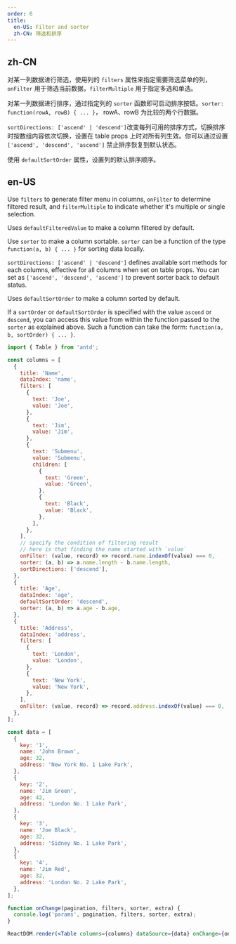 ```yaml
---
order: 6
title:
  en-US: Filter and sorter
  zh-CN: 筛选和排序
---
```


## zh-CN

对某一列数据进行筛选，使用列的 `filters` 属性来指定需要筛选菜单的列，`onFilter` 用于筛选当前数据，`filterMultiple` 用于指定多选和单选。

对某一列数据进行排序，通过指定列的 `sorter` 函数即可启动排序按钮。`sorter: function(rowA, rowB) { ... }`， rowA、rowB 为比较的两个行数据。

`sortDirections: ['ascend' | 'descend']`改变每列可用的排序方式，切换排序时按数组内容依次切换，设置在 table props 上时对所有列生效。你可以通过设置 `['ascend', 'descend', 'ascend']` 禁止排序恢复到默认状态。

使用 `defaultSortOrder` 属性，设置列的默认排序顺序。

## en-US

Use `filters` to generate filter menu in columns, `onFilter` to determine filtered result, and `filterMultiple` to indicate whether it's multiple or single selection.

Uses `defaultFilteredValue` to make a column filtered by default.

Use `sorter` to make a column sortable. `sorter` can be a function of the type `function(a, b) { ... }` for sorting data locally.

`sortDirections: ['ascend' | 'descend']` defines available sort methods for each columns, effective for all columns when set on table props. You can set as `['ascend', 'descend', 'ascend']` to prevent sorter back to default status.

Uses `defaultSortOrder` to make a column sorted by default.

If a `sortOrder` or `defaultSortOrder` is specified with the value `ascend` or `descend`, you can access this value from within the function passed to the `sorter` as explained above. Such a function can take the form: `function(a, b, sortOrder) { ... }`.

```jsx
import { Table } from 'antd';

const columns = [
  {
    title: 'Name',
    dataIndex: 'name',
    filters: [
      {
        text: 'Joe',
        value: 'Joe',
      },
      {
        text: 'Jim',
        value: 'Jim',
      },
      {
        text: 'Submenu',
        value: 'Submenu',
        children: [
          {
            text: 'Green',
            value: 'Green',
          },
          {
            text: 'Black',
            value: 'Black',
          },
        ],
      },
    ],
    // specify the condition of filtering result
    // here is that finding the name started with `value`
    onFilter: (value, record) => record.name.indexOf(value) === 0,
    sorter: (a, b) => a.name.length - b.name.length,
    sortDirections: ['descend'],
  },
  {
    title: 'Age',
    dataIndex: 'age',
    defaultSortOrder: 'descend',
    sorter: (a, b) => a.age - b.age,
  },
  {
    title: 'Address',
    dataIndex: 'address',
    filters: [
      {
        text: 'London',
        value: 'London',
      },
      {
        text: 'New York',
        value: 'New York',
      },
    ],
    onFilter: (value, record) => record.address.indexOf(value) === 0,
  },
];

const data = [
  {
    key: '1',
    name: 'John Brown',
    age: 32,
    address: 'New York No. 1 Lake Park',
  },
  {
    key: '2',
    name: 'Jim Green',
    age: 42,
    address: 'London No. 1 Lake Park',
  },
  {
    key: '3',
    name: 'Joe Black',
    age: 32,
    address: 'Sidney No. 1 Lake Park',
  },
  {
    key: '4',
    name: 'Jim Red',
    age: 32,
    address: 'London No. 2 Lake Park',
  },
];

function onChange(pagination, filters, sorter, extra) {
  console.log('params', pagination, filters, sorter, extra);
}

ReactDOM.render(<Table columns={columns} dataSource={data} onChange={onChange} />, mountNode);
```
